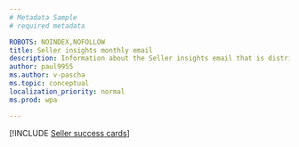 ```yaml
---
# Metadata Sample
# required metadata

ROBOTS: NOINDEX,NOFOLLOW
title: Seller insights monthly email
description: Information about the Seller insights email that is distributed in Seller success plans
author: paul9955
ms.author: v-pascha
ms.topic: conceptual
localization_priority: normal 
ms.prod: wpa

---
```


<!-- VERIFY THAT THIS TOPIC WILL BE REPLACED ENTIRELY BY SELLER-SUCCES.MD, AND THEN DELETE THIS TOPIC. -->

[!INCLUDE [Seller success cards](../includes/seller-success-cards.md)]


